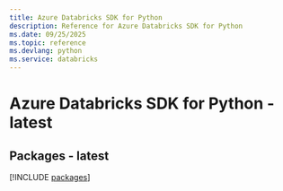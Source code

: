 ```yaml
---
title: Azure Databricks SDK for Python
description: Reference for Azure Databricks SDK for Python
ms.date: 09/25/2025
ms.topic: reference
ms.devlang: python
ms.service: databricks
---
```

# Azure Databricks SDK for Python - latest
## Packages - latest
[!INCLUDE [packages](databricks-index.md)]